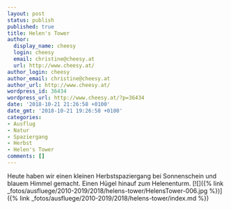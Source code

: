 ```yaml
---
layout: post
status: publish
published: true
title: Helen's Tower
author:
  display_name: cheesy
  login: cheesy
  email: christine@cheesy.at
  url: http://www.cheesy.at/
author_login: cheesy
author_email: christine@cheesy.at
author_url: http://www.cheesy.at/
wordpress_id: 36434
wordpress_url: http://www.cheesy.at/?p=36434
date: '2018-10-21 21:26:58 +0100'
date_gmt: '2018-10-21 19:26:58 +0100'
categories:
- Ausflug
- Natur
- Spaziergang
- Herbst
- Helen's Tower
comments: []
---
```

Heute haben wir einen kleinen Herbstspaziergang bei Sonnenschein und blauem Himmel gemacht. Einen Hügel hinauf zum Helenenturm.
[![]({% link _fotos/ausfluege/2010-2019/2018/helens-tower/HelensTower-006.jpg %})]({% link _fotos/ausfluege/2010-2019/2018/helens-tower/index.md %})
